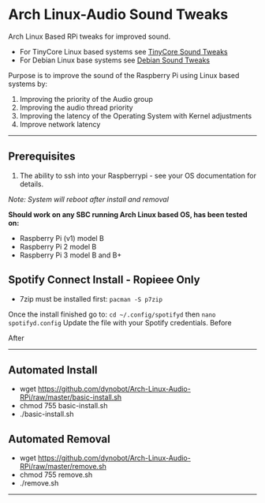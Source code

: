 # Arch Linux-Audio Sound Tweaks
Arch Linux Based RPi tweaks for improved sound. 
- For TinyCore Linux based systems see [TinyCore Sound Tweaks](https://github.com/dynobot/TinyCore-Sound-Adjustments)
- For Debian Linux base systems see [Debian Sound Tweaks](https://github.com/dynobot/Linux-Audio-Adjustments)

 Purpose is to improve the sound of the Raspberry Pi using Linux based systems by:
 1) Improving the priority of the Audio group
 2) Improving the audio thread priority
 3) Improving the latency of the Operating System with Kernel adjustments
 4) Improve network latency
 ______________________________________________________________________________________________________________________________
 ## Prerequisites 
 1) The ability to ssh into your Raspberrypi - see your OS documentation for details.
 
 *Note: System will reboot after install and removal*
 
**Should work on any SBC running Arch Linux based OS, has been tested on:**

- Raspberry Pi (v1) model B
- Raspberry Pi 2 model B
- Raspberry Pi 3 model B and B+

## Spotify Connect Install - Ropieee Only
- 7zip must be installed first: `pacman -S p7zip`

Once the install finished go to:
`cd ~/.config/spotifyd` then `nano spotifyd.config` Update the file with your Spotify credentials.
Before


After

 ______________________________________________________________________________________________________________________________
 ## Automated Install
 - wget https://github.com/dynobot/Arch-Linux-Audio-RPi/raw/master/basic-install.sh
 - chmod 755 basic-install.sh
 - ./basic-install.sh
 
 ## Automated Removal
 - wget https://github.com/dynobot/Arch-Linux-Audio-RPi/raw/master/remove.sh
 - chmod 755 remove.sh
 - ./remove.sh
 
 ____________________________________________________________________________________________________________________________




